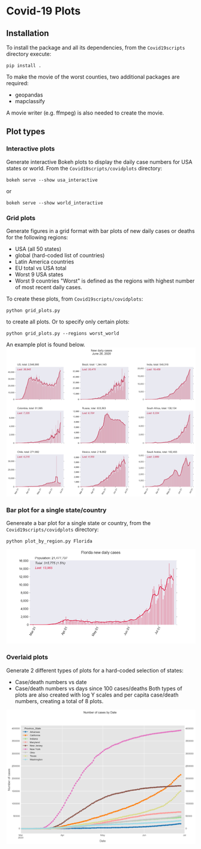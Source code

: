 # Covid-19 Plots

## Installation
To install the package and all its dependencies, from the `Covid19scripts`
directory execute:

```
pip install .
```

To make the movie of the worst counties, two additional packages are required:

- geopandas
- mapclassify

A movie writer (e.g. ffmpeg) is also needed to create the movie. 

## Plot types

### Interactive plots
Generate interactive Bokeh plots to display the daily case numbers for 
USA states or world. From the `Covid19scripts/covidplots` directory:

```
bokeh serve --show usa_interactive
```
or
```
bokeh serve --show world_interactive
```
### Grid plots
Generate figures in a grid format with bar plots of new daily cases or deaths
for the following regions:
* USA (all 50 states)
* global (hard-coded list of countries)
* Latin America countries
* EU total vs USA total
* Worst 9 USA states
* Worst 9 countries
"Worst" is defined as the regions with highest number of most recent daily cases. 

To create these plots, from `Covid19scripts/covidplots`:

```
python grid_plots.py
```

to create all plots. Or to specify only certain plots:

```
python grid_plots.py --regions worst_world
```

An example plot is found below.
![Alt text](covidplots/examples/worst_global_cases.png?raw=true "worst_global_cases.png")

### Bar plot for a single state/country
Genereate a bar plot for a single state or country, from the 
`Covid19scripts/covidplots` directory:

```
python plot_by_region.py Florida
```

![Florida plot](covidplots/examples/Florida_new_cases.png "Florida_new_cases.png")

### Overlaid plots
Generate 2 different types of plots for a hard-coded selection of states:
* Case/death numbers vs date
* Case/death numbers vs days since 100 cases/deaths 
Both types of plots are also created with log Y scales and per capita case/death
numbers, creating a total of 8 plots.

![Alt text](covidplots/examples/usa_cases_date.png?raw=true "usa_cases_date.png")
